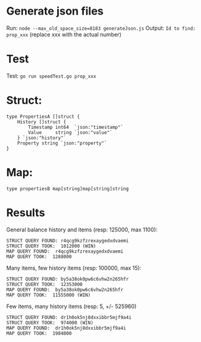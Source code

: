# Generate json files

Run: `node --max_old_space_size=8183 generateJson.js`
Output: `Id to find:  prop_xxx` (replace xxx with the actual number)

# Test 

Test: `go run speedTest.go prop_xxx`

# Struct:

```
type PropertiesA []struct {
	History []struct {
		Timestamp int64  `json:"timestamp"`
		Value     string `json:"value"`
	} `json:"history"`
	Property string `json:"property"`
}
```

# Map:

```
type propertiesB map[string]map[string]string
```

# Results

General balance history and items (resp: 125000, max 1100):

```
STRUCT QUERY FOUND: r4qcg9kzfzrexaygedxdvaemi
STRUCT QUERY TOOK:  1012000 (WIN)
MAP QUERY FOUND:  r4qcg9kzfzrexaygedxdvaemi
MAP QUERY TOOK:  1288000
```

Many items, few history items (resp: 100000, max 15):

```
STRUCT QUERY FOUND: by5a38ok0pw6c6vhw2n265hfr
STRUCT QUERY TOOK:  12353000
MAP QUERY FOUND:  by5a38ok0pw6c6vhw2n265hfr
MAP QUERY TOOK:  11555000 (WIN)
```

Few items, many history items (resp: 5, +/- 525960)

```
STRUCT QUERY FOUND: dr1h0ok5nj8dxxibbr5mjf9a4i
STRUCT QUERY TOOK:  974000 (WIN)
MAP QUERY FOUND:  dr1h0ok5nj8dxxibbr5mjf9a4i
MAP QUERY TOOK:  1984000
```